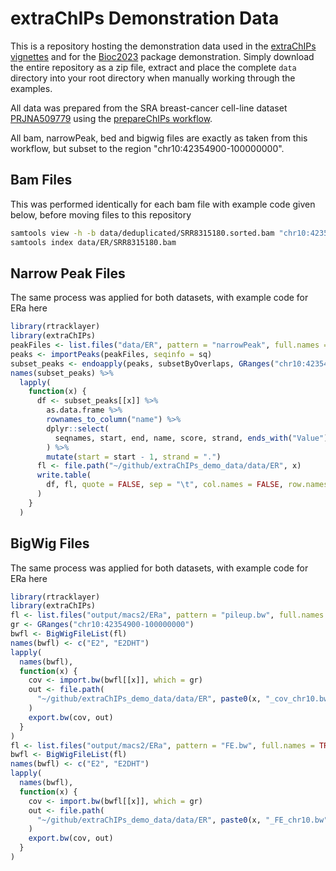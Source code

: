 # extraChIPs Demonstration Data

This is a repository hosting the demonstration data used in the [extraChIPs vignettes](https://www.bioconductor.org/packages/release/bioc/html/extraChIPs.html) and for the [Bioc2023](https://smped.github.io/Bioc2023_extraChIPs/) package demonstration.
Simply download the entire repository as a zip file, extract and place the complete `data` directory into your root directory when manually working through the examples.

All data was prepared from the SRA breast-cancer cell-line dataset [PRJNA509779](https://github.com/smped/PRJNA509779) using the [prepareChIPs workflow](https://github.com/smped/prepareChIPs).

All bam, narrowPeak, bed and bigwig files are exactly as taken from this workflow, but subset to the region "chr10:42354900-100000000".

## Bam Files

This was performed identically for each bam file with example code given below, before moving files to this repository

```bash
samtools view -h -b data/deduplicated/SRR8315180.sorted.bam "chr10:42354900-100000000" > data/ER/SRR8315180.bam
samtools index data/ER/SRR8315180.bam
```

## Narrow Peak Files

The same process was applied for both datasets, with example code for ERa here

```r
library(rtracklayer)
library(extraChIPs)
peakFiles <- list.files("data/ER", pattern = "narrowPeak", full.names = TRUE)
peaks <- importPeaks(peakFiles, seqinfo = sq)
subset_peaks <- endoapply(peaks, subsetByOverlaps, GRanges("chr10:42354900-100000000"))
names(subset_peaks) %>% 
  lapply(
    function(x) {
      df <- subset_peaks[[x]] %>% 
        as.data.frame %>% 
        rownames_to_column("name") %>% 
        dplyr::select(
          seqnames, start, end, name, score, strand, ends_with("Value"), peak
        ) %>%
        mutate(start = start - 1, strand = ".")
      fl <- file.path("~/github/extraChIPs_demo_data/data/ER", x)
      write.table(
        df, fl, quote = FALSE, sep = "\t", col.names = FALSE, row.names = FALSE
      )
    }
  )
```

## BigWig Files

The same process was applied for both datasets, with example code for ERa here

```r
library(rtracklayer)
library(extraChIPs)
fl <- list.files("output/macs2/ERa", pattern = "pileup.bw", full.names = TRUE)
gr <- GRanges("chr10:42354900-100000000")
bwfl <- BigWigFileList(fl)
names(bwfl) <- c("E2", "E2DHT")
lapply(
  names(bwfl), 
  function(x) {
    cov <- import.bw(bwfl[[x]], which = gr)
    out <- file.path(
      "~/github/extraChIPs_demo_data/data/ER", paste0(x, "_cov_chr10.bw")
    )
    export.bw(cov, out)
  }
)
fl <- list.files("output/macs2/ERa", pattern = "FE.bw", full.names = TRUE)
bwfl <- BigWigFileList(fl)
names(bwfl) <- c("E2", "E2DHT")
lapply(
  names(bwfl), 
  function(x) {
    cov <- import.bw(bwfl[[x]], which = gr)
    out <- file.path(
      "~/github/extraChIPs_demo_data/data/ER", paste0(x, "_FE_chr10.bw")
    )
    export.bw(cov, out)
  }
)
```